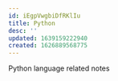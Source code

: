```yaml
---
id: iEgpVwgbiDfRKlIu
title: Python
desc: ''
updated: 1639159222940
created: 1626889568775
---
```

Python language related notes
